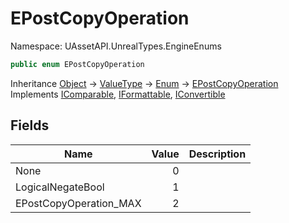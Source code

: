 # EPostCopyOperation

Namespace: UAssetAPI.UnrealTypes.EngineEnums

```csharp
public enum EPostCopyOperation
```

Inheritance [Object](https://docs.microsoft.com/en-us/dotnet/api/system.object) → [ValueType](https://docs.microsoft.com/en-us/dotnet/api/system.valuetype) → [Enum](https://docs.microsoft.com/en-us/dotnet/api/system.enum) → [EPostCopyOperation](./uassetapi.unrealtypes.engineenums.epostcopyoperation.md)<br>
Implements [IComparable](https://docs.microsoft.com/en-us/dotnet/api/system.icomparable), [IFormattable](https://docs.microsoft.com/en-us/dotnet/api/system.iformattable), [IConvertible](https://docs.microsoft.com/en-us/dotnet/api/system.iconvertible)

## Fields

| Name | Value | Description |
| --- | --: | --- |
| None | 0 |  |
| LogicalNegateBool | 1 |  |
| EPostCopyOperation_MAX | 2 |  |
